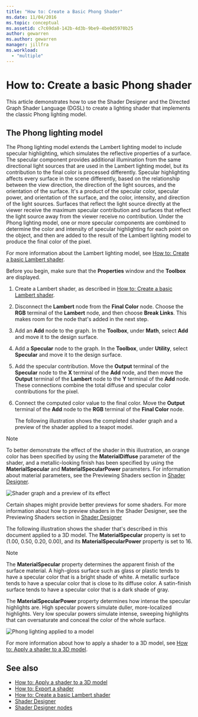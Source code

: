 ```yaml
---
title: "How to: Create a Basic Phong Shader"
ms.date: 11/04/2016
ms.topic: conceptual
ms.assetid: c7c69da8-142b-4d3b-9be9-4be0d5970b25
author: gewarren
ms.author: gewarren
manager: jillfra
ms.workload:
  - "multiple"
---
```

# How to: Create a basic Phong shader

This article demonstrates how to use the Shader Designer and the Directed Graph Shader Language (DGSL) to create a lighting shader that implements the classic Phong lighting model.

## The Phong lighting model

The Phong lighting model extends the Lambert lighting model to include specular highlighting, which simulates the reflective properties of a surface. The specular component provides additional illumination from the same directional light sources that are used in the Lambert lighting model, but its contribution to the final color is processed differently. Specular highlighting affects every surface in the scene differently, based on the relationship between the view direction, the direction of the light sources, and the orientation of the surface. It's a product of the specular color, specular power, and orientation of the surface, and the color, intensity, and direction of the light sources. Surfaces that reflect the light source directly at the viewer receive the maximum specular contribution and surfaces that reflect the light source away from the viewer receive no contribution. Under the Phong lighting model, one or more specular components are combined to determine the color and intensity of specular highlighting for each point on the object, and then are added to the result of the Lambert lighting model to produce the final color of the pixel.

For more information about the Lambert lighting model, see [How to: Create a basic Lambert shader](../designers/how-to-create-a-basic-lambert-shader.md).

Before you begin, make sure that the **Properties** window and the **Toolbox** are displayed.

1. Create a Lambert shader, as described in [How to: Create a basic Lambert shader](../designers/how-to-create-a-basic-lambert-shader.md).

2. Disconnect the **Lambert** node from the **Final Color** node. Choose the **RGB** terminal of the **Lambert** node, and then choose **Break Links**. This makes room for the node that's added in the next step.

3. Add an **Add** node to the graph. In the **Toolbox**, under **Math**, select **Add** and move it to the design surface.

4. Add a **Specular** node to the graph. In the **Toolbox**, under **Utility**, select **Specular** and move it to the design surface.

5. Add the specular contribution. Move the **Output** terminal of the **Specular** node to the **X** terminal of the **Add** node, and then move the **Output** terminal of the **Lambert** node to the **Y** terminal of the **Add** node. These connections combine the total diffuse and specular color contributions for the pixel.

6. Connect the computed color value to the final color. Move the **Output** terminal of the **Add** node to the **RGB** terminal of the **Final Color** node.

   The following illustration shows the completed shader graph and a preview of the shader applied to a teapot model.

> [!NOTE]
> To better demonstrate the effect of the shader in this illustration, an orange color has been specified by using the **MaterialDiffuse** parameter of the shader, and a metallic-looking finish has been specified by using the **MaterialSpecular** and **MaterialSpecularPower** parameters. For information about material parameters, see the Previewing Shaders section in [Shader Designer](../designers/shader-designer.md).

 ![Shader graph and a preview of its effect](../designers/media/digit-lighting-graph.png)

 Certain shapes might provide better previews for some shaders. For more information about how to preview shaders in the Shader Designer, see the Previewing Shaders section in [Shader Designer](../designers/shader-designer.md)

 The following illustration shows the shader that's described in this document applied to a 3D model. The **MaterialSpecular** property is set to (1.00, 0.50, 0.20, 0.00), and its **MaterialSpecularPower** property is set to 16.

> [!NOTE]
> The **MaterialSpecular** property determines the apparent finish of the surface material. A high-gloss surface such as glass or plastic tends to have a specular color that is a bright shade of white. A metallic surface tends to have a specular color that is close to its diffuse color. A satin-finish surface tends to have a specular color that is a dark shade of gray.
>
> The **MaterialSpecularPower** property determines how intense the specular highlights are. High specular powers simulate duller, more-localized highlights. Very low specular powers simulate intense, sweeping highlights that can oversaturate and conceal the color of the whole surface.

 ![Phong lighting applied to a model](../designers/media/digit-lighting-model.png)

 For more information about how to apply a shader to a 3D model, see [How to: Apply a shader to a 3D model](../designers/how-to-apply-a-shader-to-a-3-d-model.md).

## See also

- [How to: Apply a shader to a 3D model](../designers/how-to-apply-a-shader-to-a-3-d-model.md)
- [How to: Export a shader](../designers/how-to-export-a-shader.md)
- [How to: Create a basic Lambert shader](../designers/how-to-create-a-basic-lambert-shader.md)
- [Shader Designer](../designers/shader-designer.md)
- [Shader Designer nodes](../designers/shader-designer-nodes.md)